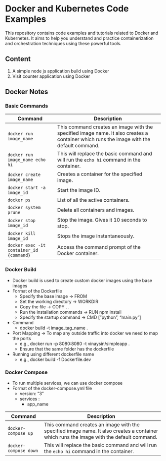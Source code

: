 # Docker and Kubernetes Code Examples

This repository contains code examples and tutorials related to Docker and Kubernetes. It aims to help you understand and practice containerization and orchestration techniques using these powerful tools.<br>

## Content
1. A simple node js application build using Docker
2. Visit counter application using Docker


## Docker Notes

### Basic Commands

| Command  | Description      |
|----------|------------------------------------------|
| `docker run image_name`           | This command creates an image with the specified image name. It also creates a container which runs the image with the default command.                         |
| `docker run image_name echo hi`   | This will replace the basic command and will run the `echo hi` command in the container.    |
| `docker create image_name`        | Creates a container for the specified image.                                              |
| `docker start -a image_id`        | Start the image ID.                                                                         |
| `docker ps`                       | List of all the active containers.                                                         |
| `docker system prune`             | Delete all containers and images.                                                           |
| `docker stop image_id`            | Stop the image. Gives it 10 seconds to stop.                                               |
| `docker kill image_id`            | Stops the image instantaneously.                                                            |
| `docker exec -it container_id {command}` | Access the command prompt of the Docker container.                                   |


### Docker Build

- Docker build is used to create custom docker images using the base images
- Format of the Dockerfile
    - Specify the base image  → FROM
    - Set the working directory → WORKDIR
    - Copy the file → COPY . .
    - Run the installation commands → RUN npm install
    - Specify the startup command → CMD [”python”, “main.py”]
- Command
    - docker build -t image_tag_name .
- Port Mapping → To map any outside traffic into docker we need to map the ports
    - e.g., docker run -p 8080:8080 -t vinaysin/simpleapp .
    - Ensure that the same folder has the dockerfile
- Running using different dockerfile name
    - e.g., docker build -f Dockerfile.dev


### Docker Compose

- To run multiple services, we can use docker compose
- Format of the docker-compose.yml file
    - version: “3”
    - services :
        - app_name



| Command  | Description      |
|----------|------------------------------------------|
| `docker-compose up` | This command creates an image with the specified image name. It also creates a container which runs the image with the default command.  |
| `docker-compose down` | This will replace the basic command and will run the `echo hi` command in the container.  |


